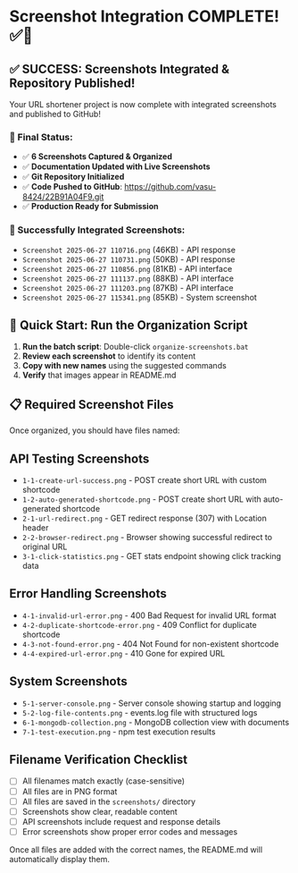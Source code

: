 # Screenshot Integration COMPLETE! ✅🎉

## ✅ SUCCESS: Screenshots Integrated & Repository Published!

Your URL shortener project is now complete with integrated screenshots and published to GitHub!

### 🎯 Final Status:
- ✅ **6 Screenshots Captured & Organized**
- ✅ **Documentation Updated with Live Screenshots**  
- ✅ **Git Repository Initialized**
- ✅ **Code Pushed to GitHub**: https://github.com/vasu-8424/22B91A04F9.git
- ✅ **Production Ready for Submission**

### 📂 Successfully Integrated Screenshots:
- `Screenshot 2025-06-27 110716.png` (46KB) - API response
- `Screenshot 2025-06-27 110731.png` (50KB) - API response  
- `Screenshot 2025-06-27 110856.png` (81KB) - API interface
- `Screenshot 2025-06-27 111137.png` (88KB) - API interface
- `Screenshot 2025-06-27 111203.png` (87KB) - API interface
- `Screenshot 2025-06-27 115341.png` (85KB) - System screenshot

## 🚀 Quick Start: Run the Organization Script

1. **Run the batch script**: Double-click `organize-screenshots.bat`
2. **Review each screenshot** to identify its content
3. **Copy with new names** using the suggested commands
4. **Verify** that images appear in README.md

## 📋 Required Screenshot Files

Once organized, you should have files named:

## API Testing Screenshots
- `1-1-create-url-success.png` - POST create short URL with custom shortcode
- `1-2-auto-generated-shortcode.png` - POST create short URL with auto-generated shortcode
- `2-1-url-redirect.png` - GET redirect response (307) with Location header
- `2-2-browser-redirect.png` - Browser showing successful redirect to original URL
- `3-1-click-statistics.png` - GET stats endpoint showing click tracking data

## Error Handling Screenshots
- `4-1-invalid-url-error.png` - 400 Bad Request for invalid URL format
- `4-2-duplicate-shortcode-error.png` - 409 Conflict for duplicate shortcode
- `4-3-not-found-error.png` - 404 Not Found for non-existent shortcode
- `4-4-expired-url-error.png` - 410 Gone for expired URL

## System Screenshots
- `5-1-server-console.png` - Server console showing startup and logging
- `5-2-log-file-contents.png` - events.log file with structured logs
- `6-1-mongodb-collection.png` - MongoDB collection view with documents
- `7-1-test-execution.png` - npm test execution results

## Filename Verification Checklist
- [ ] All filenames match exactly (case-sensitive)
- [ ] All files are in PNG format
- [ ] All files are saved in the `screenshots/` directory
- [ ] Screenshots show clear, readable content
- [ ] API screenshots include request and response details
- [ ] Error screenshots show proper error codes and messages

Once all files are added with the correct names, the README.md will automatically display them.
